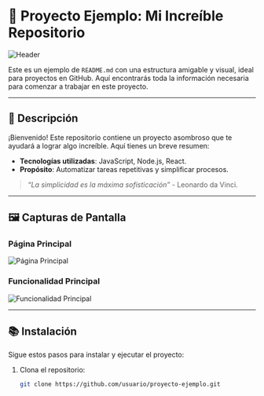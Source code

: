# 🌟 Proyecto Ejemplo: Mi Increíble Repositorio

![Header](https://via.placeholder.com/1200x400.png?text=Bienvenido+a+Mi+Repositorio)

Este es un ejemplo de `README.md` con una estructura amigable y visual, ideal para proyectos en GitHub. Aquí encontrarás toda la información necesaria para comenzar a trabajar en este proyecto.

---

## 🚀 Descripción

¡Bienvenido! Este repositorio contiene un proyecto asombroso que te ayudará a lograr algo increíble. Aquí tienes un breve resumen:

- **Tecnologías utilizadas**: JavaScript, Node.js, React.
- **Propósito**: Automatizar tareas repetitivas y simplificar procesos.

> _“La simplicidad es la máxima sofisticación”_ - Leonardo da Vinci.

---

## 🖼️ Capturas de Pantalla

### Página Principal
![Página Principal](https://via.placeholder.com/800x400.png?text=Captura+de+la+Página+Principal)

### Funcionalidad Principal
![Funcionalidad Principal](https://via.placeholder.com/800x400.png?text=Captura+de+la+Función+Principal)

---

## 📚 Instalación

Sigue estos pasos para instalar y ejecutar el proyecto:

1. Clona el repositorio:
   ```bash
   git clone https://github.com/usuario/proyecto-ejemplo.git
